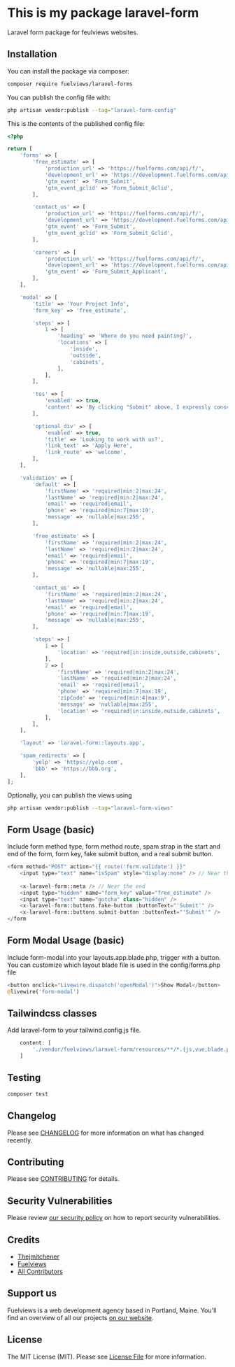 # This is my package laravel-form

Laravel form package for feulviews websites.

## Installation

You can install the package via composer:

```bash
composer require fuelviews/laravel-forms
```

You can publish the config file with:

```bash
php artisan vendor:publish --tag="laravel-form-config"
```

This is the contents of the published config file:

```php
<?php

return [
    'forms' => [
        'free_estimate' => [
            'production_url' => 'https://fuelforms.com/api/f/',
            'development_url' => 'https://development.fuelforms.com/api/f/',
            'gtm_event' => 'Form_Submit',
            'gtm_event_gclid' => 'Form_Submit_Gclid',
        ],

        'contact_us' => [
            'production_url' => 'https://fuelforms.com/api/f/',
            'development_url' => 'https://development.fuelforms.com/api/f/',
            'gtm_event' => 'Form_Submit',
            'gtm_event_gclid' => 'Form_Submit_Gclid',
        ],

        'careers' => [
            'production_url' => 'https://fuelforms.com/api/f/',
            'development_url' => 'https://development.fuelforms.com/api/f/',
            'gtm_event' => 'Form_Submit_Applicant',
        ],
    ],

    'modal' => [
        'title' => 'Your Project Info',
        'form_key' => 'free_estimate',

        'steps' => [
            1 => [
                'heading' => 'Where do you need painting?',
                'locations' => [
                    'inside',
                    'outside',
                    'cabinets',
                ],
            ],
        ],

        'tos' => [
            'enabled' => true,
            'content' => 'By clicking "Submit" above, I expressly consent to...',
        ],

        'optional_div' => [
            'enabled' => true,
            'title' => 'Looking to work with us?',
            'link_text' => 'Apply Here',
            'link_route' => 'welcome',
        ],
    ],

    'validation' => [
        'default' => [
            'firstName' => 'required|min:2|max:24',
            'lastName' => 'required|min:2|max:24',
            'email' => 'required|email',
            'phone' => 'required|min:7|max:19',
            'message' => 'nullable|max:255',
        ],

        'free_estimate' => [
            'firstName' => 'required|min:2|max:24',
            'lastName' => 'required|min:2|max:24',
            'email' => 'required|email',
            'phone' => 'required|min:7|max:19',
            'message' => 'nullable|max:255',
        ],

        'contact_us' => [
            'firstName' => 'required|min:2|max:24',
            'lastName' => 'required|min:2|max:24',
            'email' => 'required|email',
            'phone' => 'required|min:7|max:19',
            'message' => 'nullable|max:255',
        ],

        'steps' => [
            1 => [
                'location' => 'required|in:inside,outside,cabinets',
            ],
            2 => [
                'firstName' => 'required|min:2|max:24',
                'lastName' => 'required|min:2|max:24',
                'email' => 'required|email',
                'phone' => 'required|min:7|max:19',
                'zipCode' => 'required|min:4|max:9',
                'message' => 'nullable|max:255',
                'location' => 'required|in:inside,outside,cabinets',
            ],
        ],
    ],

    'layout' => 'laravel-form::layouts.app',

    'spam_redirects' => [
        'yelp' => 'https://yelp.com',
        'bbb' => 'https://bbb.org',
    ],
];
```

Optionally, you can publish the views using

```bash
php artisan vendor:publish --tag="laravel-form-views"
```

## Form Usage (basic)

Include form method type, form method route, spam strap in the start and end of the form, form key, fake submit button, and a real submit button.

```php
<form method="POST" action="{{ route('form.validate') }}"
    <input type="text" name="isSpam" style="display:none" /> // Near the start
    
    <x-laravel-form::meta /> // Near the end
    <input type="hidden" name="form_key" value="free_estimate" />
    <input type="text" name="gotcha" class="hidden" />
    <x-laravel-form::buttons.fake-button :buttonText="'Submit'" />
    <x-laravel-form::buttons.submit-button :buttonText="'Submit'" />
</form
```


## Form Modal Usage (basic)

Include form-modal into your layouts.app.blade.php, trigger with a button.
You can customize which layout blade file is used in the config/forms.php file

```php
<button onclick="Livewire.dispatch('openModal')">Show Modal</button>
@livewire('form-modal')
```

## Tailwindcss classes

Add laravel-form to your tailwind.config.js file.

```javascript
    content: [
        './vendor/fuelviews/laravel-form/resources/**/*.{js,vue,blade.php}',
    ]
```

## Testing

```bash
composer test
```

## Changelog

Please see [CHANGELOG](CHANGELOG.md) for more information on what has changed recently.

## Contributing

Please see [CONTRIBUTING](CONTRIBUTING.md) for details.

## Security Vulnerabilities

Please review [our security policy](../../security/policy) on how to report security vulnerabilities.

## Credits

- [Thejmitchener](https://github.com/thejmitchener)
- [Fuelviews](https://github.com/fuelviews)
- [All Contributors](../../contributors)

## Support us

Fuelviews is a web development agency based in Portland, Maine. You'll find an overview of all our projects [on our website](https://fuelviews.com).

## License

The MIT License (MIT). Please see [License File](LICENSE.md) for more information.
